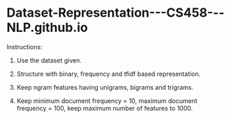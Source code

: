 # Dataset-Representation---CS458---NLP.github.io

Instructions:

1) Use the dataset given.

2) Structure with binary, frequency and tfidf based representation.

3) Keep ngram features having unigrams, bigrams and trigrams.

4) Keep minimum document frequency = 10, maximum document frequency = 100, keep maximum number of features to 1000.
